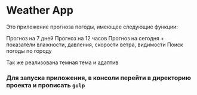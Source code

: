 # Weather App

Это приложение прогноза погоды, имеющее следующие функции:

Прогноз на 7 дней
Прогноз на 12 часов
Прогноз на сегодня + показатели влажности, давления, скорости ветра, видимости
Поиск погоды по городу

Так же реализована темная тема и адаптив

### Для запуска приложения, в консоли перейти в директорию проекта и прописать `gulp`

